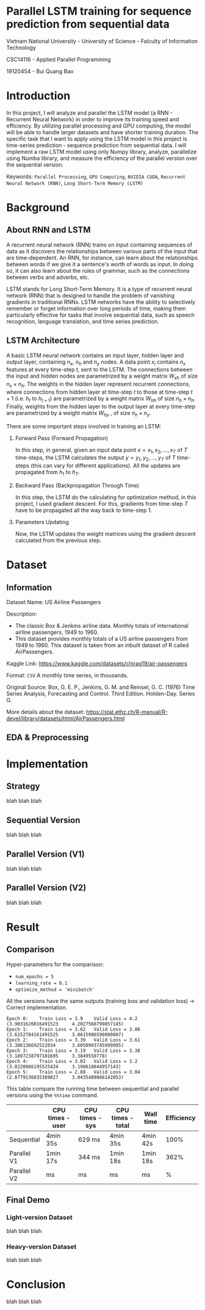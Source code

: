 # Parallel LSTM training for sequence prediction from sequential data

Vietnam National University - University of Science - Falculty of Information Technology

CSC14116 - Applied Parallel Programming

19120454 - Bui Quang Bao

# Introduction

In this project, I will analyze and parallel the LSTM model (a RNN - Recurrent Neural Network) in order to improve its training speed and efficiency. By utilizing parallel processing and GPU computing, the model will be able to handle larger datasets and have shorter training duration. The specific task that I want to apply using the LSTM model in this project is time-series prediction - sequence prediction from sequential data. I will implement a raw LSTM model using only Numpy library, analyze, parallelize using Numba library, and measure the efficiency of the parallel version over the sequential version.

Keywords: `Parallel Processing`, `GPU Computing`, `NVIDIA CUDA`, `Recurrent Neural Network (RNN)`, `Long Short-Term Memory (LSTM)`

# Background

## About RNN and LSTM

A recurrent neural network (RNN) trains on input containing sequences of data as it discovers the relationships between various parts of the input that are time-dependent. An RNN, for instance, can learn about the relationships between words if we give it a sentence's worth of words as input. In doing so, it can also learn about the rules of grammar, such as the connections between verbs and adverbs, etc.

LSTM stands for Long Short-Term Memory. It is a type of recurrent neural network (RNN) that is designed to handle the problem of vanishing gradients in traditional RNNs. LSTM networks have the ability to selectively remember or forget information over long periods of time, making them particularly effective for tasks that involve sequential data, such as speech recognition, language translation, and time series prediction.

## LSTM Architecture

A basic LSTM neural network contains an input layer, hidden layer and output layer, containing $n_x$, $n_h$ and $n_y$ nodes. A data point $x_i$ contains $n_x$ features at every time-step $t$, sent to the LSTM. The connections between the input and hidden nodes are parametrized by a weight matrix $W_{xh}$ of size $n_x × n_h$. The weights in the hidden layer represent recurrent connections, where connections from hidden layer at time-step $t$ to those at time-step $t + 1$ (i.e. $h_t$ to $h_{t+1}$) are parametrized by a weight matrix $W_{hh}$ of size $n_h × n_h$. Finally, weights from the hidden layer to the output layer at every time-step are parametrized by a weight matrix $W_{hy}$ , of size $n_h × n_y$.

There are some important steps involved in training an LSTM:

1. Forward Pass (Forward Propagation)

   In this step, in general, given an input data point $x = x_1, x_2, ... , x_T$ of $T$ time-steps, the LSTM calculates the output $y = y_1, y_2, ... , y_T$ of $T$ time-steps (this can vary for different applications). All the updates are propagated from $h_1$ to $h_T$.

2. Backward Pass (Backpropagation Through Time)

   In this step, the LSTM do the calculating for optimization method, in this project, I used gradient descent. For this, gradients from time-step $T$ have to be propagated all the way back to time-step 1.
 
3. Parameters Updating

   Now, the LSTM updates the weight matrices using the gradient descent calculated from the previous step.

# Dataset

## Information

Dataset Name: US Airline Passengers

Description:
* The classic Box & Jenkins airline data. Monthly totals of international airline passengers, 1949 to 1960. 
* This dataset provides monthly totals of a US airline passengers from 1949 to 1960. This dataset is taken from an inbuilt dataset of R called AirPassengers.

Kaggle Link: https://www.kaggle.com/datasets/chirag19/air-passengers

Format: `CSV` A monthly time series, in thousands.

Original Source: Box, G. E. P., Jenkins, G. M. and Reinsel, G. C. (1976) Time Series Analysis, Forecasting and Control. Third Edition. Holden-Day. Series G.

More details about the dataset: https://stat.ethz.ch/R-manual/R-devel/library/datasets/html/AirPassengers.html

## EDA & Preprocessing

# Implementation

## Strategy

blah blah blah

## Sequential Version

blah blah blah

## Parallel Version (V1)

blah blah blah

## Parallel Version (V2)

blah blah blah

# Result

## Comparison

Hyper-parameters for the comparison: 
* `num_epochs = 5`
* `learning_rate = 0.1`
* `optimize_method = 'minibatch'`

All the versions have the same outputs (training loss and validation loss) -> Correct implementation.

```
Epoch 0:	Train Loss = 3.9	Valid Loss = 4.2 	 (3.9031626016491523 	 4.2027568799857145)
Epoch 1:	Train Loss = 3.62	Valid Loss = 3.86 	 (3.6152784161491525 	 3.8615986598000007)
Epoch 2:	Train Loss = 3.39	Valid Loss = 3.61 	 (3.386136692522034 	 3.6050993745999995)
Epoch 3:	Train Loss = 3.19	Valid Loss = 3.38 	 (3.1897238797101695 	 3.3849550778)
Epoch 4:	Train Loss = 3.02	Valid Loss = 3.2 	 (3.0220866195525424 	 3.198618844957143)
Epoch 5:	Train Loss = 2.88	Valid Loss = 3.04 	 (2.8779136835389827 	 3.0435489866142853)
```

This table compare the running time between sequential and parallel versions using the `%%time` command.

|             | CPU times - user | CPU times - sys | CPU times - total | Wall time | Efficiency |
|-------------|------------------|-----------------|-------------------|-----------|------------|
| Sequential  |         4min 35s |          629 ms |          4min 35s |  4min 42s |       100% |
| Parallel V1 |         1min 17s |          344 ms |          1min 18s |  1min 18s |       362% |
| Parallel V2 |               ms |              ms |                ms |        ms |          % |

## Final Demo

### Light-version Dataset

blah blah blah

### Heavy-version Dataset

blah blah blah

# Conclusion

blah blah blah
